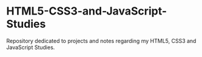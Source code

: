 # HTML5-CSS3-and-JavaScript-Studies
Repository dedicated to projects and notes regarding my HTML5, CSS3 and JavaScript Studies.
